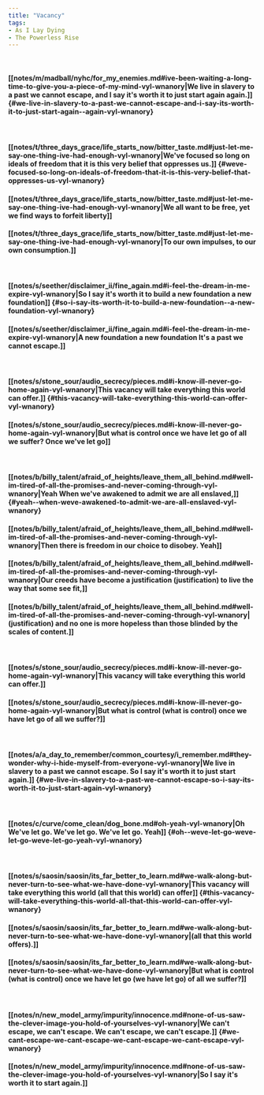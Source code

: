 ```yaml
---
title: "Vacancy"
tags:
- As I Lay Dying
- The Powerless Rise
---
```

&nbsp;
#### [[notes/m/madball/nyhc/for_my_enemies.md#ive-been-waiting-a-long-time-to-give-you-a-piece-of-my-mind-vyl-wnanory|We live in slavery to a past we cannot escape, and I say it's worth it to just start again  again.]] {#we-live-in-slavery-to-a-past-we-cannot-escape-and-i-say-its-worth-it-to-just-start-again--again-vyl-wnanory}
&nbsp;
#### [[notes/t/three_days_grace/life_starts_now/bitter_taste.md#just-let-me-say-one-thing-ive-had-enough-vyl-wnanory|We've focused so long on ideals of freedom that it is this very belief that oppresses us.]] {#weve-focused-so-long-on-ideals-of-freedom-that-it-is-this-very-belief-that-oppresses-us-vyl-wnanory}
#### [[notes/t/three_days_grace/life_starts_now/bitter_taste.md#just-let-me-say-one-thing-ive-had-enough-vyl-wnanory|We all want to be free, yet we find ways to forfeit liberty]]
#### [[notes/t/three_days_grace/life_starts_now/bitter_taste.md#just-let-me-say-one-thing-ive-had-enough-vyl-wnanory|To our own impulses, to our own consumption.]]
&nbsp;
#### [[notes/s/seether/disclaimer_ii/fine_again.md#i-feel-the-dream-in-me-expire-vyl-wnanory|So I say it's worth it to build a new foundation  a new foundation]] {#so-i-say-its-worth-it-to-build-a-new-foundation--a-new-foundation-vyl-wnanory}
#### [[notes/s/seether/disclaimer_ii/fine_again.md#i-feel-the-dream-in-me-expire-vyl-wnanory|A new foundation  a new foundation  It's a past we cannot escape.]]
&nbsp;
#### [[notes/s/stone_sour/audio_secrecy/pieces.md#i-know-ill-never-go-home-again-vyl-wnanory|This vacancy will take everything this world can offer.]] {#this-vacancy-will-take-everything-this-world-can-offer-vyl-wnanory}
#### [[notes/s/stone_sour/audio_secrecy/pieces.md#i-know-ill-never-go-home-again-vyl-wnanory|But what is control once we have let go of all we suffer? Once we've let go]]
&nbsp;
#### [[notes/b/billy_talent/afraid_of_heights/leave_them_all_behind.md#well-im-tired-of-all-the-promises-and-never-coming-through-vyl-wnanory|Yeah  When we've awakened to admit we are all enslaved,]] {#yeah--when-weve-awakened-to-admit-we-are-all-enslaved-vyl-wnanory}
#### [[notes/b/billy_talent/afraid_of_heights/leave_them_all_behind.md#well-im-tired-of-all-the-promises-and-never-coming-through-vyl-wnanory|Then there is freedom in our choice to disobey. Yeah]]
#### [[notes/b/billy_talent/afraid_of_heights/leave_them_all_behind.md#well-im-tired-of-all-the-promises-and-never-coming-through-vyl-wnanory|Our creeds have become a justification (justification) to live the way that some see fit,]]
#### [[notes/b/billy_talent/afraid_of_heights/leave_them_all_behind.md#well-im-tired-of-all-the-promises-and-never-coming-through-vyl-wnanory|(justification) and no one is more hopeless than those blinded by the scales of content.]]
&nbsp;
#### [[notes/s/stone_sour/audio_secrecy/pieces.md#i-know-ill-never-go-home-again-vyl-wnanory|This vacancy will take everything this world can offer.]]
#### [[notes/s/stone_sour/audio_secrecy/pieces.md#i-know-ill-never-go-home-again-vyl-wnanory|But what is control (what is control) once we have let go of all we suffer?]]
&nbsp;
#### [[notes/a/a_day_to_remember/common_courtesy/i_remember.md#they-wonder-why-i-hide-myself-from-everyone-vyl-wnanory|We live in slavery to a past we cannot escape. So I say it's worth it to just start again.]] {#we-live-in-slavery-to-a-past-we-cannot-escape-so-i-say-its-worth-it-to-just-start-again-vyl-wnanory}
&nbsp;
#### [[notes/c/curve/come_clean/dog_bone.md#oh-yeah-vyl-wnanory|Oh  We've let go. We've let go. We've let go. Yeah]] {#oh--weve-let-go-weve-let-go-weve-let-go-yeah-vyl-wnanory}
&nbsp;
#### [[notes/s/saosin/saosin/its_far_better_to_learn.md#we-walk-along-but-never-turn-to-see-what-we-have-done-vyl-wnanory|This vacancy will take everything this world (all that this world) can offer]] {#this-vacancy-will-take-everything-this-world-all-that-this-world-can-offer-vyl-wnanory}
#### [[notes/s/saosin/saosin/its_far_better_to_learn.md#we-walk-along-but-never-turn-to-see-what-we-have-done-vyl-wnanory|(all that this world offers).]]
#### [[notes/s/saosin/saosin/its_far_better_to_learn.md#we-walk-along-but-never-turn-to-see-what-we-have-done-vyl-wnanory|But what is control (what is control) once we have let go (we have let go) of all we suffer?]]
&nbsp;
#### [[notes/n/new_model_army/impurity/innocence.md#none-of-us-saw-the-clever-image-you-hold-of-yourselves-vyl-wnanory|We can't escape, we can't escape. We can't escape, we can't escape.]] {#we-cant-escape-we-cant-escape-we-cant-escape-we-cant-escape-vyl-wnanory}
#### [[notes/n/new_model_army/impurity/innocence.md#none-of-us-saw-the-clever-image-you-hold-of-yourselves-vyl-wnanory|So I say it's worth it to start again.]]
